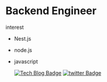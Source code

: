 Backend Engineer
==========
interest
* Nest.js
* node.js
* javascript

  [![Tech Blog Badge](http://img.shields.io/badge/-Tech%20blog-black?style=flat-square&logo=github)](http://twitter.com/@starho20) [![twitter Badge](https://img.shields.io/badge/twitter-1DA1F2?logo=twitter&logoColor=white)](http://twitter.com/@starho20)
